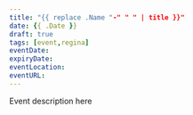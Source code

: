 ```yaml
---
title: "{{ replace .Name "-" " " | title }}"
date: {{ .Date }}
draft: true
tags: [event,regina]
eventDate:
expiryDate:
eventLocation:
eventURL:
---
```


Event description here
